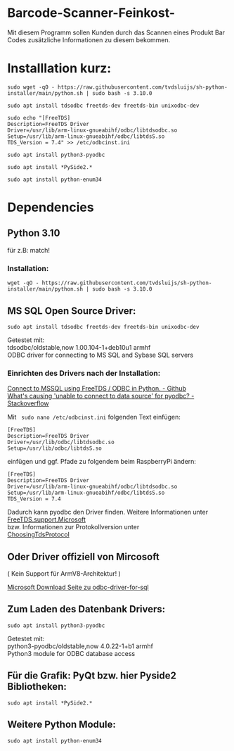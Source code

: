 # Barcode-Scanner-Feinkost-

Mit diesem Programm sollen Kunden durch das Scannen eines Produkt Bar Codes zusätzliche Informationen zu diesem bekommen.

# Installlation kurz:
````
sudo wget -qO - https://raw.githubusercontent.com/tvdsluijs/sh-python-installer/main/python.sh | sudo bash -s 3.10.0

sudo apt install tdsodbc freetds-dev freetds-bin unixodbc-dev

sudo echo "[FreeTDS]
Description=FreeTDS Driver
Driver=/usr/lib/arm-linux-gnueabihf/odbc/libtdsodbc.so
Setup=/usr/lib/arm-linux-gnueabihf/odbc/libtdsS.so
TDS_Version = 7.4" >> /etc/odbcinst.ini

sudo apt install python3-pyodbc

sudo apt install *PySide2.*

sudo apt install python-enum34
````


# Dependencies

## Python 3.10
für z.B: match!
### Installation:
````
wget -qO - https://raw.githubusercontent.com/tvdsluijs/sh-python-installer/main/python.sh | sudo bash -s 3.10.0
````

## MS SQL Open Source Driver:

``sudo apt install tdsodbc freetds-dev freetds-bin unixodbc-dev``

Getestet mit: \
tdsodbc/oldstable,now 1.00.104-1+deb10u1 armhf \
ODBC driver for connecting to MS SQL and Sybase SQL servers 

### Einrichten des Drivers nach der Installation:
[Connect to MSSQL using FreeTDS / ODBC in Python. - Github](https://gist.github.com/rduplain/1293636#file-readme-md) \
[What's causing 'unable to connect to data source' for pyodbc? - Stackoverflow](https://stackoverflow.com/questions/9723656/whats-causing-unable-to-connect-to-data-source-for-pyodbc)

Mit `` sudo nano /etc/odbcinst.ini`` folgenden Text einfügen:

```
[FreeTDS]
Description=FreeTDS Driver
Driver=/usr/lib/odbc/libtdsodbc.so
Setup=/usr/lib/odbc/libtdsS.so
```

einfügen und ggf. Pfade zu folgendem beim RaspberryPi ändern:
````
[FreeTDS]
Description=FreeTDS Driver
Driver=/usr/lib/arm-linux-gnueabihf/odbc/libtdsodbc.so
Setup=/usr/lib/arm-linux-gnueabihf/odbc/libtdsS.so
TDS_Version = 7.4
````
Dadurch kann pyodbc den Driver finden. Weitere Informationen unter \
[FreeTDS.support.Microsoft](https://www.freetds.org/faq.html#Does.FreeTDS.support.Microsoft.servers) \
bzw. Informationen zur Protokollversion unter \
[ChoosingTdsProtocol](https://www.freetds.org/userguide/ChoosingTdsProtocol.html)


## Oder Driver offiziell von Mircosoft
( Kein Support für ArmV8-Architektur! )

[Microsoft Download Seite zu odbc-driver-for-sql](https://docs.microsoft.com/de-de/sql/connect/odbc/download-odbc-driver-for-sql-server?view=sql-server-ver16)

## Zum Laden des Datenbank Drivers:

``sudo apt install python3-pyodbc``

Getestet mit: \
python3-pyodbc/oldstable,now 4.0.22-1+b1 armhf \
Python3 module for ODBC database access 


## Für die Grafik: PyQt bzw. hier Pyside2 Bibliotheken:

``sudo apt install *PySide2.*``

## Weitere Python Module:
``sudo apt install python-enum34``



